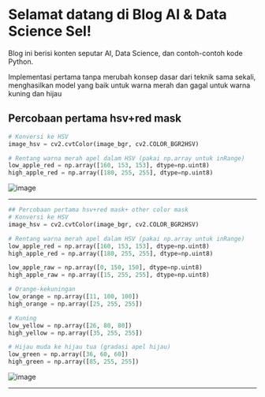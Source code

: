 # Selamat datang di Blog AI & Data Science Sel!

Blog ini berisi konten seputar AI, Data Science, dan contoh-contoh kode Python.

Implementasi pertama tanpa merubah konsep dasar dari teknik sama sekali, menghasilkan model yang baik untuk warna merah dan gagal untuk warna kuning dan hijau

## Percobaan pertama hsv+red mask

```python
# Konversi ke HSV
image_hsv = cv2.cvtColor(image_bgr, cv2.COLOR_BGR2HSV)

# Rentang warna merah apel dalam HSV (pakai np.array untuk inRange)
low_apple_red = np.array([160, 153, 153], dtype=np.uint8)
high_apple_red = np.array([180, 255, 255], dtype=np.uint8)
```

![image](https://github.com/user-attachments/assets/476a9b1e-c5a3-486a-9fea-26d25e9d6992)

---

```python
## Percobaan pertama hsv+red mask+ other color mask
# Konversi ke HSV
image_hsv = cv2.cvtColor(image_bgr, cv2.COLOR_BGR2HSV)

# Rentang warna merah apel dalam HSV (pakai np.array untuk inRange)
low_apple_red = np.array([160, 153, 153], dtype=np.uint8)
high_apple_red = np.array([180, 255, 255], dtype=np.uint8)

low_apple_raw = np.array([0, 150, 150], dtype=np.uint8)
high_apple_raw = np.array([15, 255, 255], dtype=np.uint8)

# Orange-kekuningan
low_orange = np.array([11, 100, 100])
high_orange = np.array([25, 255, 255])

# Kuning
low_yellow = np.array([26, 80, 80])
high_yellow = np.array([35, 255, 255])

# Hijau muda ke hijau tua (gradasi apel hijau)
low_green = np.array([36, 60, 60])
high_green = np.array([85, 255, 255])
```
![image](https://github.com/user-attachments/assets/6edf1a1e-adea-4e84-ae7c-4766126fd85f)

---

